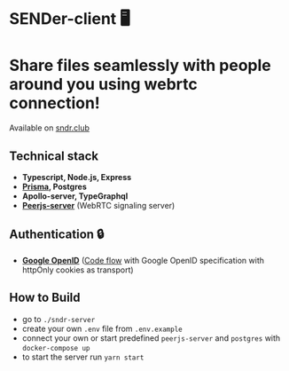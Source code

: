 # SENDer-client 🖥️

# Share files seamlessly with people around you using webrtc connection!

Available on [sndr.club](https://sndr.club)

## Technical stack
  - **Typescript, Node.js, Express**
  - **[Prisma](https://github.com/prisma/prisma), Postgres**
  - **Apollo-server, TypeGraphql**
  - **[Peerjs-server](https://github.com/peers/peerjs-server)** (WebRTC signaling server)
  
## Authentication 🔒
  - **[Google OpenID](https://developers.google.com/identity/protocols/oauth2)** ([Code flow](https://openid.net/connect/) with Google OpenID specification with httpOnly cookies as transport)
 
## How to Build

- go to `./sndr-server`
- create your own `.env` file from `.env.example`
- connect your own or start predefined `peerjs-server` and `postgres` with `docker-compose up`
- to start the server run `yarn start`
